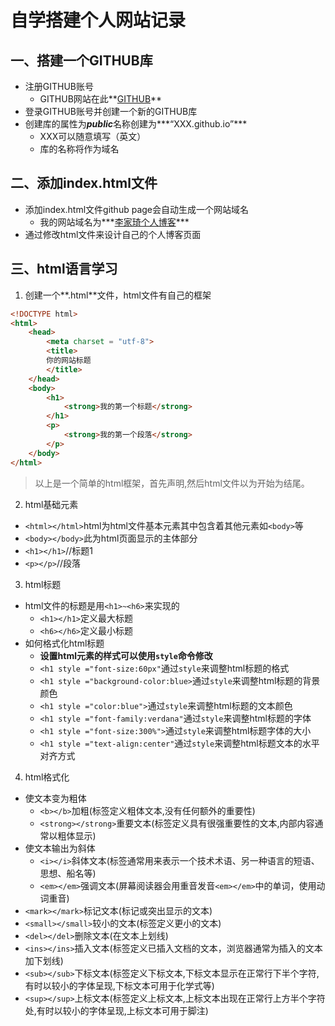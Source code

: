 # 自学搭建个人网站记录

## 一、搭建一个GITHUB库

- 注册GITHUB账号
  - GITHUB网站在此**[GITHUB]([GitHub](https://github.com/))**
- 登录GITHUB账号并创建一个新的GITHUB库
- 创建库的属性为***public***名称创建为***“XXX.github.io”***
  - XXX可以随意填写（英文）
  - 库的名称将作为域名

## 二、添加index.html文件

- 添加index.html文件github page会自动生成一个网站域名
  - 我的网站域名为***[李家琦个人博客](https://usebeok.github.io/lijiaqi.github.io/)***
- 通过修改html文件来设计自己的个人博客页面

## 三、html语言学习

1. 创建一个**.html**文件，html文件有自己的框架

``````html
<!DOCTYPE html>
<html>
    <head>
        <meta charset = "utf-8">
        <title>
        你的网站标题
        </title>
    </head>
    <body>
        <h1>
            <strong>我的第一个标题</strong>
        </h1>
        <p>
            <strong>我的第一个段落</strong>
        </p>
    </body>
</html>
``````

> 以上是一个简单的html框架，首先声明<!DOCTYPE html>,然后html文件以<html>为开始</html>为结尾。
2. html基础元素
- ```<html></html>```html为html文件基本元素其中包含着其他元素如```<body>```等
- ```<body></body>```此为html页面显示的主体部分
- ```<h1></h1>```//标题1
- ```<p></p>```//段落
3. html标题
- html文件的标题是用```<h1>~<h6>```来实现的
  - ```<h1></h1>```定义最大标题
  - ```<h6></h6>```定义最小标题
- 如何格式化html标题
  - **设置html元素的样式可以使用```style```命令修改**
  - ```<h1 style ="font-size:60px"```通过```style```来调整html标题的格式
  - ```<h1 style ="background-color:blue>```通过```style```来调整html标题的背景颜色
  - ```<h1 style ="color:blue">```通过```style```来调整html标题的文本颜色
  - ```<h1 style ="font-family:verdana"```通过```style```来调整html标题的字体
  - ```<h1 style ="font-size:300%">```通过```style```来调整html标题字体的大小
  - ```<h1 style ="text-align:center"```通过```style```来调整html标题文本的水平对齐方式
4. html格式化
- 使文本变为粗体
  - ```<b></b>```加粗(标签定义粗体文本,没有任何额外的重要性)
  - ```<strong></strong>```重要文本(标签定义具有很强重要性的文本,内部内容通常以粗体显示)
- 使文本输出为斜体
  - ```<i></i>```斜体文本(标签通常用来表示一个技术术语、另一种语言的短语、思想、船名等)
  - ```<em></em>```强调文本(屏幕阅读器会用重音发音```<em></em>```中的单词，使用动词重音)
- ```<mark></mark>```标记文本(标记或突出显示的文本)
- ```<small></small>```较小的文本(标签定义更小的文本)
- ```<del></del>```删除文本(在文本上划线)
- ```<ins></ins>```插入文本(标签定义已插入文档的文本，浏览器通常为插入的文本加下划线)
- ```<sub></sub>```下标文本(标签定义下标文本,下标文本显示在正常行下半个字符,有时以较小的字体呈现,下标文本可用于化学式等)
- ```<sup></sup>```上标文本(标签定义上标文本,上标文本出现在正常行上方半个字符处,有时以较小的字体呈现,上标文本可用于脚注)
